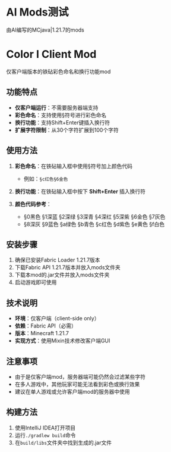 # AI Mods测试
由AI编写的MCjava|1.21.7的mods
#
#

# Color I Client Mod

仅客户端版本的铁砧彩色命名和换行功能mod

## 功能特点

- **仅客户端运行**：不需要服务器端支持
- **彩色命名**：支持使用§符号进行彩色命名
- **换行功能**：支持Shift+Enter键插入换行符
- **扩展字符限制**：从30个字符扩展到100个字符

## 使用方法

1. **彩色命名**：在铁砧输入框中使用§符号加上颜色代码
   - 例如：`§c红色§6金色`

2. **换行功能**：在铁砧输入框中按下 **Shift+Enter** 插入换行符

3. **颜色代码参考**：
   - §0黑色 §1深蓝 §2深绿 §3深青 §4深红 §5深紫 §6金色 §7灰色
   - §8深灰 §9蓝色 §a绿色 §b青色 §c红色 §d紫色 §e黄色 §f白色

## 安装步骤

1. 确保已安装Fabric Loader 1.21.7版本
2. 下载Fabric API 1.21.7版本并放入mods文件夹
3. 下载本mod的.jar文件并放入mods文件夹
4. 启动游戏即可使用

## 技术说明

- **环境**：仅客户端（client-side only）
- **依赖**：Fabric API（必需）
- **版本**：Minecraft 1.21.7
- **实现方式**：使用Mixin技术修改客户端GUI

## 注意事项

- 由于是仅客户端mod，服务器端可能仍然会过滤某些字符
- 在多人游戏中，其他玩家可能无法看到彩色或换行效果
- 建议在单人游戏或允许客户端mod的服务器中使用

## 构建方法

1. 使用IntelliJ IDEA打开项目
2. 运行`./gradlew build`命令
3. 在`build/libs`文件夹中找到生成的.jar文件
